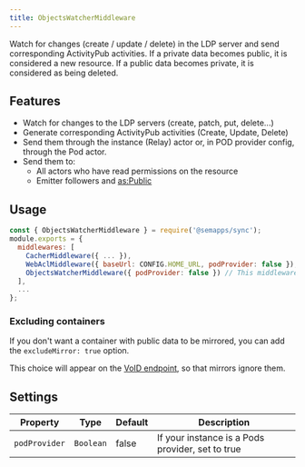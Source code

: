 ```yaml
---
title: ObjectsWatcherMiddleware
---
```


Watch for changes (create / update / delete) in the LDP server and send corresponding ActivityPub activities.
If a private data becomes public, it is considered a new resource. 
If a public data becomes private, it is considered as being deleted. 


## Features

- Watch for changes to the LDP servers (create, patch, put, delete...)
- Generate corresponding ActivityPub activities (Create, Update, Delete)
- Send them through the instance (Relay) actor or, in POD provider config, through the Pod actor.
- Send them to:
    - All actors who have read permissions on the resource
    - Emitter followers and [as:Public](https://www.w3.org/TR/activitypub/#public-addressing)


## Usage

```js
const { ObjectsWatcherMiddleware } = require('@semapps/sync');
module.exports = {
  middlewares: [
    CacherMiddleware({ ... }),
    WebAclMiddleware({ baseUrl: CONFIG.HOME_URL, podProvider: false }),
    ObjectsWatcherMiddleware({ podProvider: false }) // This middleware should come after the WebAclMiddleware
  ],
  ...
};
```

### Excluding containers

If you don't want a container with public data to be mirrored, you can add the `excludeMirror: true` option.

This choice will appear on the [VoID endpoint](../void.md), so that mirrors ignore them.


## Settings

| Property          | Type      | Default | Description                                      |
|-------------------|-----------|---------|--------------------------------------------------|
| `podProvider`     | `Boolean` | false   | If your instance is a Pods provider, set to true |            


